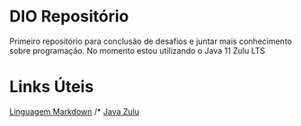 # DIO Repositório
Primeiro repositório para conclusão de desafios e juntar mais conhecimento sobre programação.
No momento estou utilizando o Java 11 Zulu LTS

# Links Úteis
[Linguagem Markdown](https://docs.pipz.com/central-de-ajuda/learning-center/guia-basico-de-markdown#open)
/* [Java Zulu](https://www.azul.com/downloads/?package=jdk)
